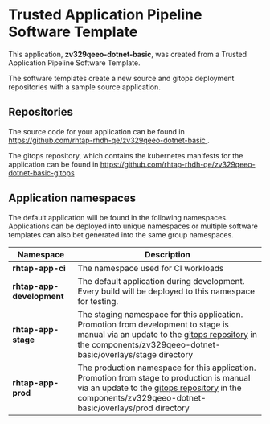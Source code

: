# Trusted Application Pipeline Software Template

This application, **zv329qeeo-dotnet-basic**, was created from a Trusted Application Pipeline Software Template.

The software templates create a new source and gitops deployment repositories with a sample source application. 

## Repositories

The source code for your application can be found in [https://github.com/rhtap-rhdh-qe/zv329qeeo-dotnet-basic ](https://github.com/rhtap-rhdh-qe/zv329qeeo-dotnet-basic ).
 
The gitops repository, which contains the kubernetes manifests for the application can be found in 
[https://github.com/rhtap-rhdh-qe/zv329qeeo-dotnet-basic-gitops ](https://github.com/rhtap-rhdh-qe/zv329qeeo-dotnet-basic-gitops ) 

## Application namespaces 

The default application will be found in the following namespaces. Applications can be deployed into unique namespaces or multiple software templates can also bet generated into the same group namespaces.  

|  Namespace   |  Description   |  
| -------- | -------- |
| **rhtap-app-ci** | The namespace used for CI workloads |
| **rhtap-app-development** | The default application during development. Every build will be deployed to this namespace for testing. |
| **rhtap-app-stage** | The staging namespace for this application. Promotion from development to stage is manual via an update to the [gitops repository](https://github.com/rhtap-rhdh-qe/zv329qeeo-dotnet-basic-gitops ) in the components/zv329qeeo-dotnet-basic/overlays/stage directory |
| **rhtap-app-prod** | The production namespace for this application. Promotion from stage to production is manual via an update to the [gitops repository](https://github.com/rhtap-rhdh-qe/zv329qeeo-dotnet-basic-gitops ) in the components/zv329qeeo-dotnet-basic/overlays/prod directory |